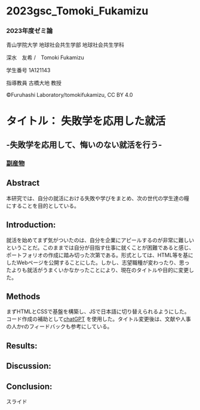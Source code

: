 # 2023gsc_Tomoki_Fukamizu
### 2023年度ゼミ論

青山学院大学 地球社会共生学部 地球社会共生学科

深水　友希 /　Tomoki Fukamizu

学生番号 1A121143

指導教員 古橋大地 教授

©︎Furuhashi Laboratory/tomokifukamizu, CC BY 4.0

# タイトル： 失敗学を応用した就活
## -失敗学を応用して、悔いのない就活を行う-
### [副産物](https://tomoki0715.github.io/)

## Abstract
本研究では、自分の就活における失敗や学びをまとめ、次の世代の学生達の糧にすることを目的としている。

## Introduction:
就活を始めてまず気がついたのは、自分を企業にアピールするのが非常に難しいということだ。このままでは自分が目指す仕事に就くことが困難であると感じ、ポートフォリオの作成に踏み切った次第である。形式としては、HTML等を基にしたWebページを公開することにした。しかし、志望職種が変わったり、思ったよりも就活がうまくいかなかったことにより、現在のタイトルや目的に変更した。
## Methods
まずHTMLとCSSで基盤を構築し、JSで日本語に切り替えられるようにした。コード作成の補助として[chatGPT](https://chat.openai.com/)
を使用した。タイトル変更後は、文献や人事の人かrのフィードバックも参考にしている。
## Results:



## Discussion:


## Conclusion:


スライド
